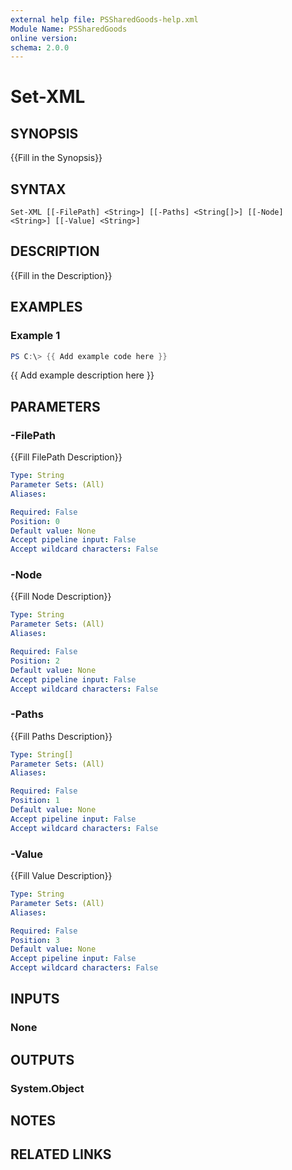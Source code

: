 ```yaml
---
external help file: PSSharedGoods-help.xml
Module Name: PSSharedGoods
online version:
schema: 2.0.0
---
```


# Set-XML

## SYNOPSIS
{{Fill in the Synopsis}}

## SYNTAX

```
Set-XML [[-FilePath] <String>] [[-Paths] <String[]>] [[-Node] <String>] [[-Value] <String>]
```

## DESCRIPTION
{{Fill in the Description}}

## EXAMPLES

### Example 1
```powershell
PS C:\> {{ Add example code here }}
```

{{ Add example description here }}

## PARAMETERS

### -FilePath
{{Fill FilePath Description}}

```yaml
Type: String
Parameter Sets: (All)
Aliases:

Required: False
Position: 0
Default value: None
Accept pipeline input: False
Accept wildcard characters: False
```

### -Node
{{Fill Node Description}}

```yaml
Type: String
Parameter Sets: (All)
Aliases:

Required: False
Position: 2
Default value: None
Accept pipeline input: False
Accept wildcard characters: False
```

### -Paths
{{Fill Paths Description}}

```yaml
Type: String[]
Parameter Sets: (All)
Aliases:

Required: False
Position: 1
Default value: None
Accept pipeline input: False
Accept wildcard characters: False
```

### -Value
{{Fill Value Description}}

```yaml
Type: String
Parameter Sets: (All)
Aliases:

Required: False
Position: 3
Default value: None
Accept pipeline input: False
Accept wildcard characters: False
```

## INPUTS

### None

## OUTPUTS

### System.Object
## NOTES

## RELATED LINKS
